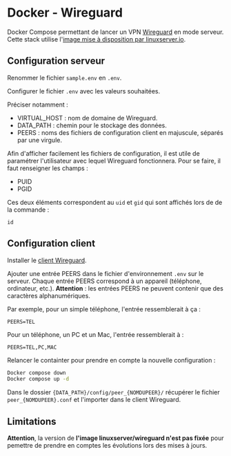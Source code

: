 # Docker - Wireguard

Docker Compose permettant de lancer un VPN [Wireguard](https://www.wireguard.com/) en mode serveur.
Cette stack utilise l'[image mise à disposition par linuxserver.io](https://hub.docker.com/r/linuxserver/wireguard).

## Configuration serveur

Renommer le fichier ``sample.env`` en ``.env``.

Configurer le fichier ``.env`` avec les valeurs souhaitées.

Préciser notamment :

- VIRTUAL_HOST : nom de domaine de Wireguard.
- DATA_PATH : chemin pour le stockage des données.
- PEERS : noms des fichiers de configuration client en majuscule, séparés par une virgule.

Afin d'afficher facilement les fichiers de configuration, il est utile de paramétrer l'utilisateur avec lequel Wireguard fonctionnera. Pour se faire, il faut renseigner les champs :

- PUID
- PGID

Ces deux éléments correspondent au ``uid`` et ``gid`` qui sont affichés lors de de la commande :

```shell
id
```



## Configuration client

Installer le [client Wireguard](https://www.wireguard.com/install/).

Ajouter une entrée PEERS dans le fichier d'environnement ``.env`` sur le serveur. Chaque entrée PEERS correspond à un appareil (téléphone, ordinateur, etc.).
**Attention** : les entrées PEERS ne peuvent contenir que des caractères alphanumériques.

Par exemple, pour un simple téléphone, l'entrée ressemblerait à ça :

```shell
PEERS=TEL
```

Pour un téléphone, un PC et un Mac, l'entrée ressemblerait à :

```shell
PEERS=TEL,PC,MAC
```

Relancer le containter pour prendre en compte la nouvelle configuration :

```sh
Docker compose down
Docker compose up -d
```

Dans le dossier ``{DATA_PATH}/config/peer_{NOMDUPEER}/`` récupérer le fichier ``peer_{NOMDUPEER}.conf`` et l'importer dans le client Wireguard.

## Limitations

**Attention**, la version de **l'image linuxserver/wireguard n'est pas fixée** pour pemettre de prendre en comptes les évolutions lors des mises à jours.
